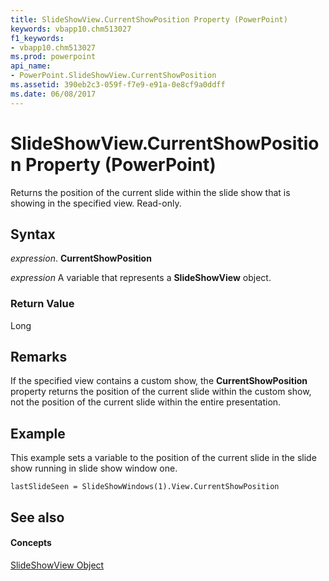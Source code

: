 ```yaml
---
title: SlideShowView.CurrentShowPosition Property (PowerPoint)
keywords: vbapp10.chm513027
f1_keywords:
- vbapp10.chm513027
ms.prod: powerpoint
api_name:
- PowerPoint.SlideShowView.CurrentShowPosition
ms.assetid: 390eb2c3-059f-f7e9-e91a-0e8cf9a0ddff
ms.date: 06/08/2017
---
```



# SlideShowView.CurrentShowPosition Property (PowerPoint)

Returns the position of the current slide within the slide show that is showing in the specified view. Read-only.


## Syntax

 _expression_. **CurrentShowPosition**

 _expression_ A variable that represents a **SlideShowView** object.


### Return Value

Long


## Remarks

If the specified view contains a custom show, the  **CurrentShowPosition** property returns the position of the current slide within the custom show, not the position of the current slide within the entire presentation.


## Example

This example sets a variable to the position of the current slide in the slide show running in slide show window one.


```
lastSlideSeen = SlideShowWindows(1).View.CurrentShowPosition
```


## See also


#### Concepts


[SlideShowView Object](PowerPoint.SlideShowView.md)

